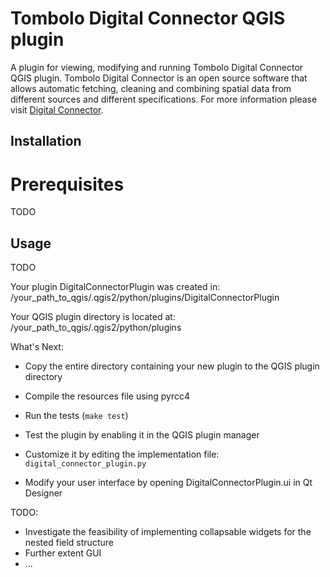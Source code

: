 # Tombolo Digital Connector QGIS plugin
A plugin for viewing, modifying and running Tombolo Digital Connector QGIS plugin. Tombolo Digital Connector is an open source software that allows automatic fetching, cleaning and combining spatial data from different sources and different specifications. For more information please visit [Digital Connector](https://github.com/FutureCitiesCatapult/TomboloDigitalConnector). 



## Installation
# Prerequisites

TODO
## Usage
TODO 

Your plugin DigitalConnectorPlugin was created in:
    /your_path_to_qgis/.qgis2/python/plugins/DigitalConnectorPlugin

Your QGIS plugin directory is located at:
     /your_path_to_qgis/.qgis2/python/plugins

What's Next:

  * Copy the entire directory containing your new plugin to the QGIS plugin
    directory

  * Compile the resources file using pyrcc4

  * Run the tests (``make test``)

  * Test the plugin by enabling it in the QGIS plugin manager

  * Customize it by editing the implementation file: ``digital_connector_plugin.py``

  * Modify your user interface by opening DigitalConnectorPlugin.ui in Qt Designer

TODO:

  * Investigate the feasibility of implementing collapsable widgets for the nested field structure
  * Further extent GUI
  * ...

